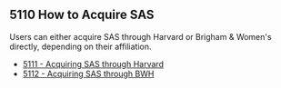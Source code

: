 ## 5110 How to Acquire SAS ##

 Users can either acquire SAS through Harvard or Brigham & Women's directly, depending on their affiliation.

  - [5111 - Acquiring SAS through Harvard](https://github.com/sleepepi/howto/blob/master/5000-software/5100-sas/5111-acquiring-sas-through-harvard.md)
  - [5112 - Acquiring SAS through BWH](https://github.com/sleepepi/howto/blob/master/5000-software/5100-sas/5112-acquiring-sas-through-bwh.md)
